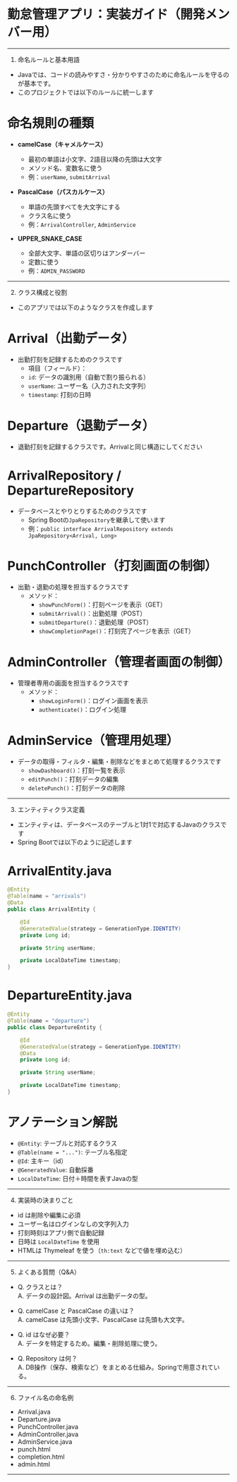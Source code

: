 # 勤怠管理アプリ：実装ガイド（開発メンバー用）

---

1. 命名ルールと基本用語
- Javaでは、コードの読みやすさ・分かりやすさのために命名ルールを守るのが基本です。
- このプロジェクトでは以下のルールに統一します

# 命名規則の種類

- **camelCase（キャメルケース）**
  - 最初の単語は小文字、2語目以降の先頭は大文字
  - メソッド名、変数名に使う
  - 例：`userName`, `submitArrival`

- **PascalCase（パスカルケース）**
  - 単語の先頭すべてを大文字にする
  - クラス名に使う
  - 例：`ArrivalController`, `AdminService`

- **UPPER_SNAKE_CASE**
  - 全部大文字、単語の区切りはアンダーバー
  - 定数に使う
  - 例：`ADMIN_PASSWORD`

---

2. クラス構成と役割
- このアプリでは以下のようなクラスを作成します

# Arrival（出勤データ）

- 出勤打刻を記録するためのクラスです
    - 項目（フィールド）：
    - `id`: データの識別用（自動で割り振られる）
    - `userName`: ユーザー名（入力された文字列）
    - `timestamp`: 打刻の日時

# Departure（退勤データ）

- 退勤打刻を記録するクラスです。Arrivalと同じ構造にしてください

# ArrivalRepository / DepartureRepository

- データベースとやりとりするためのクラスです
    - Spring Bootの`JpaRepository`を継承して使います
    - 例：`public interface ArrivalRepository extends JpaRepository<Arrival, Long>`

# PunchController（打刻画面の制御）

- 出勤・退勤の処理を担当するクラスです
    - メソッド：
      - `showPunchForm()`：打刻ページを表示（GET）
      - `submitArrival()`：出勤処理（POST）
      - `submitDeparture()`：退勤処理（POST）
      - `showCompletionPage()`：打刻完了ページを表示（GET）

# AdminController（管理者画面の制御）

- 管理者専用の画面を担当するクラスです
    - メソッド：
      - `showLoginForm()`：ログイン画面を表示
      - `authenticate()`：ログイン処理

# AdminService（管理用処理）

- データの取得・フィルタ・編集・削除などをまとめて処理するクラスです
  - `showDashboard()`：打刻一覧を表示
  - `editPunch()`：打刻データの編集
  - `deletePunch()`：打刻データの削除
    
---

3. エンティティクラス定義
- エンティティは、データベースのテーブルと1対1で対応するJavaのクラスです
- Spring Bootでは以下のように記述します

# ArrivalEntity.java

```java
@Entity
@Table(name = "arrivals")
@Data
public class ArrivalEntity {

    @Id
    @GeneratedValue(strategy = GenerationType.IDENTITY)
    private Long id;

    private String userName;

    private LocalDateTime timestamp;
}
```

# DepartureEntity.java

```java
@Entity
@Table(name = "departure")
public class DepartureEntity {

    @Id
    @GeneratedValue(strategy = GenerationType.IDENTITY)
    @Data
    private Long id;

    private String userName;

    private LocalDateTime timestamp;
}
```

# アノテーション解説

- `@Entity`: テーブルと対応するクラス
- `@Table(name = "...")`: テーブル名指定
- `@Id`: 主キー（id）
- `@GeneratedValue`: 自動採番
- `LocalDateTime`: 日付＋時間を表すJavaの型

---

4. 実装時の決まりごと

- id は削除や編集に必須
- ユーザー名はログインなしの文字列入力
- 打刻時刻はアプリ側で自動記録
- 日時は `LocalDateTime` を使用
- HTMLは Thymeleaf を使う（`th:text` などで値を埋め込む）

---

 5. よくある質問（Q&A）

- Q. クラスとは？  
  A. データの設計図。Arrival は出勤データの型。

- Q. camelCase と PascalCase の違いは？  
  A. camelCase は先頭小文字、PascalCase は先頭も大文字。

- Q. id はなぜ必要？  
  A. データを特定するため。編集・削除処理に使う。

- Q. Repository は何？  
  A. DB操作（保存、検索など）をまとめる仕組み。Springで用意されている。

---

 6. ファイル名の命名例

- Arrival.java  
- Departure.java  
- PunchController.java  
- AdminController.java  
- AdminService.java  
- punch.html  
- completion.html  
- admin.html  

---
